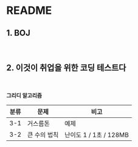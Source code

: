 # README

## 1. BOJ

<br/>

## 2. 이것이 취업을 위한 코딩 테스트다

<br/>

**그리디 알고리즘**

| 분류 | <center>문제</center> | <center>비고</center>  |
| :--: | --------------------- | ---------------------- |
| 3-1  | 거스름돈              | 예제                   |
| 3-2  | 큰 수의 법칙          | 난이도 1 / 1초 / 128MB |
